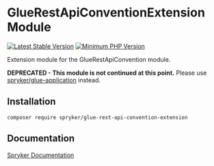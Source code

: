 # GlueRestApiConventionExtension Module
[![Latest Stable Version](https://poser.pugx.org/spryker/glue-rest-api-convention-extension/v/stable.svg)](https://packagist.org/packages/spryker/glue-rest-api-convention-extension)
[![Minimum PHP Version](https://img.shields.io/badge/php-%3E%3D%207.4-8892BF.svg)](https://php.net/)

Extension module for the GlueRestApiConvention module.

**DEPRECATED - This module is not continued at this point.**
Please use [spryker/glue-application](https://github.com/spryker/glue-application) instead.

## Installation

```
composer require spryker/glue-rest-api-convention-extension
```

## Documentation

[Spryker Documentation](https://docs.spryker.com)
